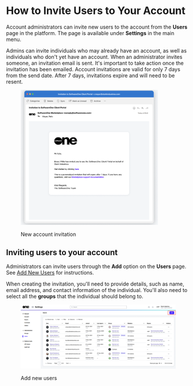 # How to Invite Users to Your Account

Account administrators can invite new users to the account from the **Users** page in the platform. The page is available under **Settings** in the main menu.

Admins can invite individuals who may already have an account, as well as individuals who don't yet have an account. When an administrator invites someone, an invitation email is sent. It's important to take action once the invitation has been emailed. Account invitations are valid for only 7 days from the send date. After 7 days, invitations expire and will need to be resent.&#x20;

<figure><img src="../../../.gitbook/assets/account_invitation_email.png" alt="" width="375"><figcaption><p>New account invitation</p></figcaption></figure>

## Inviting users to your account

Administrators can invite users through the **Add** option on the **Users** page. See [Add New Users](../../../modules-and-features/settings/users/add-new-users.md) for instructions.

When creating the invitation,  you'll need to provide details, such as name, email address, and contact information of the individual. You'll also need to select all the **groups** that the individual should belong to.&#x20;

<figure><img src="../../../.gitbook/assets/AddUsers (2).png" alt=""><figcaption><p>Add new users</p></figcaption></figure>
